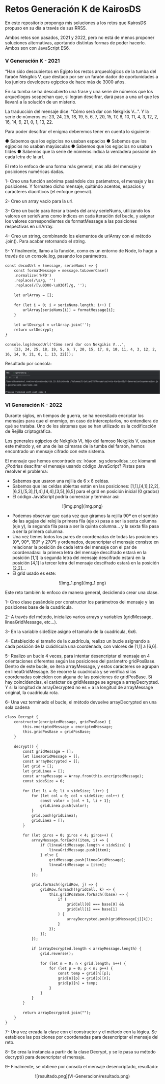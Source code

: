 # Retos Generación K de KairosDS

En este repositorio propongo mis soluciones a los retos que KairosDS propuso en su día a través de sus RRSS.

Ambos retos son pasados, 2021 y 2022, pero no está de menos proponer soluciones alternativas, aportando distintas formas de poder hacerlo. Ambos son con JavaScript ES6.

### V Generación K - 2021

“Han sido descubiertos en Egipto los restos arqueológicos
de la tumba del faraón Nekgikis V, que destacó por ser un
faraón dador de oportunidades a los juniors developers egipcios de
hace más de 3000 años.

En su tumba se ha descubierto una frase y una serie de números que
los arqueólogos sospechan que, si logran descifrar, dará paso a una
url que les llevará a la solución de un misterio.

La traducción del mensaje dice: "Cómo será dar con Nekgikis V...".
Y la serie de números es: 23, 24, 25, 18, 19, 5, 6, 7, 20, 15, 17, 8, 10, 11, 4, 3, 12, 2, 16, 14, 9, 21, 0, 1, 13, 22.

Para poder descifrar el enigma deberemos tener en cuenta lo
siguiente:

● Sabemos que los egipcios no usaban espacios
● Sabemos que los egipcios no usaban mayúsculas
● Sabemos que los egipcios no usaban tildes
● Sabemos que la serie de números indica la verdadera posición
de cada letra de la url.

El reto lo enfoco de una forma más general, más allá del mensaje y posiciones numéricas dadas.

1- Creo una función anónima pasándole dos parámetros, el mensaje y las posiciones. Y formateo dicho mensaje, quitándo acentos, espacios y carácteres diacríticos (el enfoque 
general).

2- Creo un array vacío para la url.

3- Creo un bucle para iterar a través del array serieNums, utilizando los valores en serieNums como índices en cada iteración del bucle, y asignar los valores correspondientes 
de formatMessage a las posiciones respectivas en urlArray.

4- Creo un string, combinando los elementos de urlArray con el método .join(). Para acabar retornando el string.

5- Y finalmente, llamo a la función, como es un entorno de Node, lo hago a través de un console.log, pasando los parámetros.

```agsl
const decodUrl = (message, serieNums) => {
    const formatMessage = message.toLowerCase()
    .normalize('NFD')
    .replace(/\s/g, '')
    .replace(/[\u0300-\u036f]/g, '');

    let urlArray = [];
    
    for (let i = 0; i < serieNums.length; i++) {
        urlArray[serieNums[i]] = formatMessage[i];
    }
    
    let urlDecrypt = urlArray.join('');
    return urlDecrypt;
}

console.log(decodUrl('Cómo será dar con Nekgikis V...', 
    [23, 24, 25, 18, 19, 5, 6, 7, 20, 15, 17, 8, 10, 11, 4, 3, 12, 2, 16, 14, 9, 21, 0, 1, 13, 22]));
```

Resultado por consola:

![Resultado.png](V-Generacion%2FResultado.png)

### VI Generación K - 2022

Durante siglos, en tiempos de guerra, se ha necesitado
encriptar los mensajes para que el enemigo, en caso de
interceptarlos, no entendiera de qué se trataba.
Uno de los sistemas que se han utilizado es la codificación de Rejilla
criptográfica.

Los generales egipcios de Nekgikis VI, hijo del famoso Nekgikis V, usaban este método y, en una de las cámaras de la tumba del faraón, hemos encontrado un mensaje cifrado con este sistema.

El mensaje que hemos encontrado es:
lróaon. sg sdersoildsu.:.cc kiomamii
¿Podrías descifrar el mensaje usando código JavaScript?
Pistas para resolver el problema:
- Sabemos que usaron una rejilla de 6 x 6 celdas.
- Sabemos que las celdas abiertas están en las posiciones:
  [1,1],[4,1],[2,2],[6,2],[5,3],[1,4],[4,4],[3,5],[6,5] para el grid en posición inicial (0
  grados)
- El código JavaScript podría comenzar y terminar así:

<div align="center">
    ![img.png](img.png)
</div>

- Podemos observar que cada vez que giramos la rejilla 90º en el sentido
  de las agujas del reloj la primera fila (eje x) pasa a ser la sexta columna
  (eje y), la segunda fila pasa a ser la quinta columna… y la sexta fila pasa a
  ser la primera columna.
- Una vez tienes todos los pares de coordenadas de todas las posiciones
  (0º, 90º, 180º y 270º) y ordenados, desencriptar el mensaje consiste en
  relacionar la posición de cada letra del mensaje con el par de
  coordenadas:: la primera letra del mensaje descifrado estará en la
  posición [1,1] la segunda letra del mensaje descifrado estará en la
  posición [4,1] la tercer letra del mensaje descifrado estará en la posición
  [2,2]...
- El grid usado es este:

<div align="center">
    ![img_1.png](img_1.png)
</div>

Este reto también lo enfoco de manera general, decidiendo crear una clase.

1- Creo clase pasándole por constructor los parámetros del mensaje y las posiciones base de la cuadrícula.

2- A través del método, inicializo varios arrays y variables (gridMessage, lineaGridMessage, etc...).

3- En la variable sideSize asigno el tamaño de la cuadrícula, 6x6.

4- Establecido el tamaño de la cuadrícula, realizo un bucle asignando a cada posición de la cuádricula una coordenada, con valores de [1,1] a [6,6].

5- Realizo un bucle 4 veces, para intentar desencriptar el mensaje en 4 orientaciones diferentes según las posiciones del parámetro gridPosBase. Dentro de este bucle, se itera 
arrayMessage, y estos carácteres se agrupan en lineaGridMessage.
Se recorre la cuadrícula y se verifica si las coordenadas coinciden con alguna de las posiciones de gridPosBase. Si hay coincidencias, el carácter de gridMessage se agrega a 
arrayDecrypted. Y si la longitud de arrayDecrypted no es = a la longitud de arrayMessage original, la cuadrícula rota.

6- Una vez terminado el bucle, el método devuelve arrayDecrypted en una sola cadena

```agsl
class Decrypt {
    constructor(encriptedMessage, gridPosBase) {
        this.encriptedMessage = encriptedMessage;
        this.gridPosBase = gridPosBase;
    }
    
    decrypt() {
        const gridMessage = [];
        let lineaGridMessage = [];
        const arrayDecrypted = [];
        let grid = [];
        let gridLinea = [];
        const arrayMessage = Array.from(this.encriptedMessage);
        const sideSize = 6;
        
        for (let li = 0; li < sideSize; li++) {
            for (let col = 0; col < sideSize; col++) {
                const valor = [col + 1, li + 1];
                gridLinea.push(valor);
            }
            grid.push(gridLinea);
            gridLinea = [];
        }
        
        for (let giros = 0; giros < 4; giros++) {
            arrayMessage.forEach((item, i) => {
                if (lineaGridMessage.length < sideSize) {
                    lineaGridMessage.push(item);
                } else {
                    gridMessage.push(lineaGridMessage);
                    lineaGridMessage = [item];
                }
            });
            
            grid.forEach((gridRow, j) => {
                gridRow.forEach((gridCell, k) => {
                    this.gridPosBase.forEach((base) => {
                        if (
                            gridCell[0] === base[0] &&
                            gridCell[1] === base[1]
                        ) {
                            arrayDecrypted.push(gridMessage[j][k]);
                        }
                    });
                });
            });
            
            if (arrayDecrypted.length < arrayMessage.length) {
                grid.reverse();
                
                for (let n = 0; n < grid.length; n++) {
                    for (let p = 0; p < n; p++) {
                        const temp = grid[n][p];
                        grid[n][p] = grid[p][n];
                        grid[p][n] = temp;
                    }
                }
            }
        }
        
        return arrayDecrypted.join("");
    }
}
```

7- Una vez creada la clase con el constructor y el método con la lógica. Se establece las posiciones por coordenadas para desencriptar el mensaje del reto.

8- Se crea la instancia a partir de la clase Decrypt, y se le pasa su método decrypt() para desencriptar el mensaje.

9- Finalmente, se obtiene por consola el mensaje desencriptado, resultado:

<div align="center">
    ![resultado.png](VI-Generacion/resultado.png)
</div>
